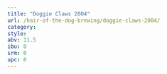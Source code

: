 ```yaml
---
title: "Doggie Claws 2004"
url: /hair-of-the-dog-brewing/doggie-claws-2004/
category: 
style: 
abv: 11.5
ibu: 0
srm: 0
upc: 0
---
```


